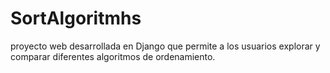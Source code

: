 # SortAlgoritmhs
proyecto web desarrollada en Django que permite a los usuarios explorar y comparar diferentes algoritmos de ordenamiento.
